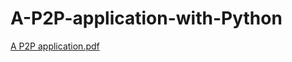 # A-P2P-application-with-Python
[A P2P application.pdf](https://github.com/Arman-Salahshour/A-P2P-application-with-Python/files/6913360/A.P2P.application.pdf)

